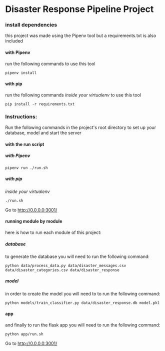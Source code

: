 # Disaster Response Pipeline Project

### install dependencies
this project was made using the Pipenv tool but a requirements.txt is also included

#### with Pipenv
run the following commands to use this tool
```
pipenv install
```

#### with pip

run the following commands *inside your virtualenv* to use this tool
```
pip install -r requirements.txt
```

### Instructions:
Run the following commands in the project's root directory to set up your database, model and start the server

#### with the run script

##### with Pipenv
```
pipenv run ./run.sh
```

##### with pip
*inside your virtualenv*
```
./run.sh
```

Go to http://0.0.0.0:3001/


#### running module by module

here is how to run each module of this project:

##### database
to generate the database you will need to run the following command:

```
python data/process_data.py data/disaster_messages.csv data/disaster_categories.csv data/disaster_response
```

##### model
in order to create the model you will need to to run the following command:
```
python models/train_classifier.py data/disaster_response.db model.pkl
```


#### app
and finally to run the flask app you will need to run the following command:
```
python app/run.sh
```

Go to http://0.0.0.0:3001/
